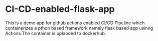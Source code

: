 # CI-CD-enabled-flask-app
This is a demo app for github actions enabled CI/CD Pipeline which containerizes a pthon based framework namely flask based app usinng Actions.The container is uplaoded to dockerhub. 
